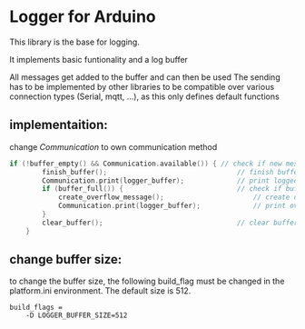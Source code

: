 # Logger for Arduino

This library is the base for logging.

It implements basic funtionality and a log buffer

All messages get added to the buffer and can then be used
The sending has to be implemented by other libraries to be compatible over various connection types (Serial, mqtt, ...), as this only defines default functions

## implementaition:
change *Communication* to own communication method
```c++
if (!buffer_empty() && Communication.available()) { // check if new message and connection are available
        finish_buffer();                                // finish buffer with \n and \0 at end
        Communication.print(logger_buffer);             // print logged messages
        if (buffer_full()) {                            // check if buffer had overflow
            create_overflow_message();                      // create overflow message 
            Communication.print(logger_buffer);             // print overflow message
        }
        clear_buffer();                                 // clear buffer as all content is sent
    }
```

## change buffer size:
to change the buffer size, the following build_flag must be changed in the platform.ini environment.
The default size is 512.
```
build_flags = 
    -D LOGGER_BUFFER_SIZE=512
```
